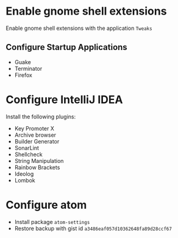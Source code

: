 # Enable gnome shell extensions
Enable gnome shell extensions with the application `Tweaks`

## Configure Startup Applications
* Guake
* Terminator
* Firefox

# Configure IntelliJ IDEA
Install the following plugins:

* Key Promoter X
* Archive browser
* Builder Generator
* SonarLint
* Shellcheck
* String Manipulation
* Rainbow Brackets
* Ideolog
* Lombok

# Configure atom
* Install package `atom-settings`
* Restore backup with gist id `a3486eaf057d10362648fa89d28ccf67`
